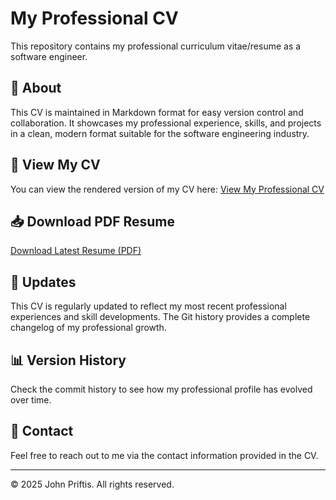 # My Professional CV

This repository contains my professional curriculum vitae/resume as a software engineer.

## 📑 About

This CV is maintained in Markdown format for easy version control and collaboration. It showcases my professional experience, skills, and projects in a clean, modern format suitable for the software engineering industry.

## 🔗 View My CV

You can view the rendered version of my CV here: [View My Professional CV](https://johnprif.github.io/resume/)

## 📥 Download PDF Resume
[Download Latest Resume (PDF)](https://github.com/johnprif/resume/raw/main/resume.pdf)

## 📝 Updates

This CV is regularly updated to reflect my most recent professional experiences and skill developments. The Git history provides a complete changelog of my professional growth.

## 📊 Version History

Check the commit history to see how my professional profile has evolved over time.

## 📩 Contact

Feel free to reach out to me via the contact information provided in the CV.

---

© 2025 John Priftis. All rights reserved.
